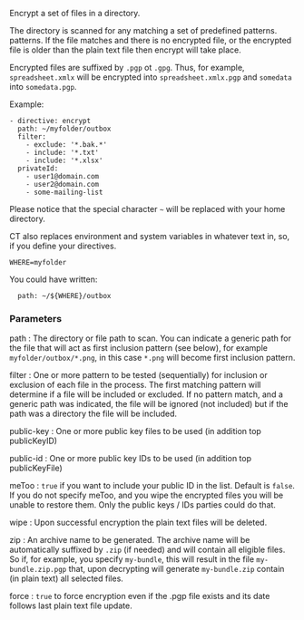 Encrypt a set of files in a directory.

The directory is scanned for any matching a set of predefined patterns.
patterns. If the file matches and there is no encrypted file, or
the encrypted file is older than the plain text file then encrypt
will take place.

Encrypted files are suffixed by `.pgp` ot `.gpg`. Thus, for example,
`spreadsheet.xmlx` will be encrypted into `spreadsheet.xmlx.pgp` and
`somedata` into `somedata.pgp`. 

Example:

    - directive: encrypt
      path: ~/myfolder/outbox
      filter:
        - exclude: '*.bak.*'
        - include: '*.txt'
        - include: '*.xlsx'
      privateId:
        - user1@domain.com
        - user2@domain.com
        - some-mailing-list

Please notice that the special character `~` will be replaced with your home directory.

CT also replaces environment and system variables in whatever text in, so, if you define
your directives.

    WHERE=myfolder

You could have written:

      path: ~/${WHERE}/outbox

### Parameters

path
:  The directory or file path to scan. You can indicate a generic
path for the file that will act as first inclusion pattern (see below),
for example `myfolder/outbox/*.png`, in this case `*.png` will become first
inclusion pattern.

filter
:   One or more pattern to be tested (sequentially) for inclusion or exclusion
of each file in the process. The first matching pattern will determine if a
file will be included or excluded. If no pattern match, and a generic path
was indicated, the file will be ignored (not included) but if the path was
a directory the file will be included.

public-key
:   One or more public key files to be used (in addition top publicKeyID)

public-id
:  One or more public key IDs to be used (in addition top publicKeyFile)

meToo
:   `true` if you want to include your public ID in the list. Default is `false`.
If you do not specify meToo, and you wipe the encrypted files you will be
unable to restore them. Only the public keys / IDs parties could do that.

wipe
:  Upon successful encryption the plain text files will be deleted.

zip
:  An archive name to be generated. The archive name will be automatically
suffixed by `.zip` (if needed) and will contain all eligible files. So if,
for example, you specify `my-bundle`, this will result in the file 
`my-bundle.zip.pgp` that, upon decrypting will generate `my-bundle.zip`
contain (in plain text) all selected files.

force
: `true` to force encryption even if the .pgp file exists and its date
follows last plain text file update. 
